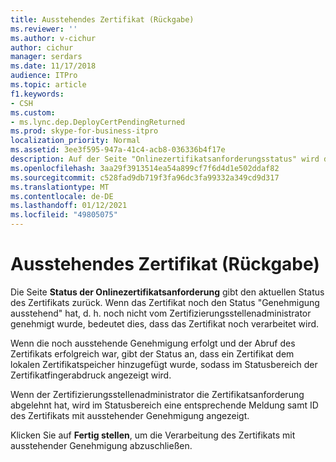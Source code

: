 ```yaml
---
title: Ausstehendes Zertifikat (Rückgabe)
ms.reviewer: ''
ms.author: v-cichur
author: cichur
manager: serdars
ms.date: 11/17/2018
audience: ITPro
ms.topic: article
f1.keywords:
- CSH
ms.custom:
- ms.lync.dep.DeployCertPendingReturned
ms.prod: skype-for-business-itpro
localization_priority: Normal
ms.assetid: 3ee3f595-947a-41c4-acb8-036336b4f17e
description: Auf der Seite "Onlinezertifikatsanforderungsstatus" wird der aktuelle Status des Zertifikats zurückgegeben. Befindet sich das Zertifikat noch in einem ausstehenden Genehmigungsstatus beim Zertifizierungsstellenadministrator, d. h. wenn es noch nicht genehmigt wurde, weist der Status darauf hin, dass das Zertifikat noch verarbeitet wird.
ms.openlocfilehash: 3aa29f3913514ea54a899cf7f6d4d1e502ddaf82
ms.sourcegitcommit: c528fad9db719f3fa96dc3fa99332a349cd9d317
ms.translationtype: MT
ms.contentlocale: de-DE
ms.lasthandoff: 01/12/2021
ms.locfileid: "49805075"
---
```

# <a name="pending-certificate-returned"></a>Ausstehendes Zertifikat (Rückgabe)
 
Die Seite **Status der Onlinezertifikatsanforderung** gibt den aktuellen Status des Zertifikats zurück. Wenn das Zertifikat noch den Status "Genehmigung ausstehend" hat, d. h. noch nicht vom Zertifizierungsstellenadministrator genehmigt wurde, bedeutet dies, dass das Zertifikat noch verarbeitet wird.
  
Wenn die noch ausstehende Genehmigung erfolgt und der Abruf des Zertifikats erfolgreich war, gibt der Status an, dass ein Zertifikat dem lokalen Zertifikatspeicher hinzugefügt wurde, sodass im Statusbereich der Zertifikatfingerabdruck angezeigt wird.
  
Wenn der Zertifizierungsstellenadministrator die Zertifikatsanforderung abgelehnt hat, wird im Statusbereich eine entsprechende Meldung samt ID des Zertifikats mit ausstehender Genehmigung angezeigt.
  
Klicken Sie auf **Fertig stellen**, um die Verarbeitung des Zertifikats mit ausstehender Genehmigung abzuschließen.
  


